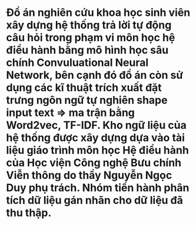 # Đồ án nghiên cứu khoa học sinh viên xây dựng hệ thống trả lời tự động câu hỏi trong phạm vi môn học hệ điều hành bằng mô hình học sâu chính Convuluational Neural Network, bên cạnh đó đồ án còn sử dụng các kĩ thuật trích xuất đặt trưng ngôn ngữ tự nghiên shape input text => ma trận bằng Word2vec, TF-IDF. Kho ngữ liệu của hệ thống được xây dựng dựa vào tài liệu giáo trình môn học Hệ điều hành của Học viện Công nghệ Bưu chính Viễn thông do thầy Nguyễn Ngọc Duy phụ trách. Nhóm tiến hành phân tích dữ liệu gán nhãn cho dữ liệu đã thu thập.
